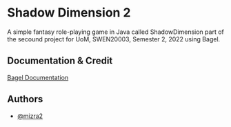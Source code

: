 # Shadow Dimension 2


A simple fantasy role-playing game in Java called ShadowDimension part of the secound project for UoM, SWEN20003, Semester 2, 2022 using Bagel. 

## Documentation & Credit

[Bagel Documentation](https://people.eng.unimelb.edu.au/mcmurtrye/bagel-doc/)


## Authors

- [@mizra2](https://www.github.com/mizra2)
